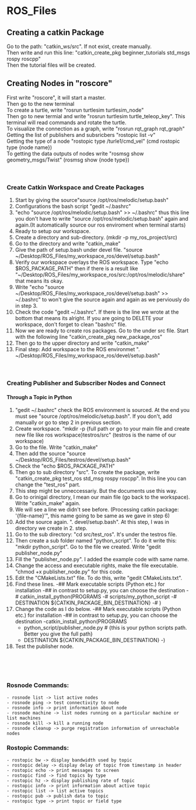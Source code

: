 # ROS_Files

## Creating a catkin Package
Go to the path: "catkin_ws/src". If not exist, create manually.<br>
Then write and run this line: "catkin_create_pkg beginner_tutorials std_msgs rospy roscpp"<br>
Then the tutorial files will be created.<br>

## Creating Nodes in "roscore"
First write "roscore", it will start a master.<br>
Then go to the new terminal<br>
To create a turtle, write "rosrun turtlesim turtlesim_node"<br>
Then go to new termial and write "rosrun turtlesim turtle_teleop_key". This terminal will read commands and rotate the turtle.<br>
To visualize the connection as a graph, write "rosrun rqt_graph rqt_graph"<br>
Getting the list of publishers and subsricbers "rostopic list -v"<br>
Getting the type of a node "rostopic type /turle1/cmd_vel" (cmd rostopic type {node name})<br>
To getting the data outputs of nodes write "rosmsg show geometry_msgs/Twist" (rosmsg show {node type})<br><br><br>

### Create Catkin Workspace and Create Packages
1. Start by giving the source"source /opt/ros/melodic/setup.bash"
2. Configurations the bash script "gedit ~/.bashrc"
3. "echo "source /opt/ros/melodic/setup.bash" >> ~/.bashrc" thus this line you don't have to write "source /opt/ros/melodic/setup.bash" again and again.(It automatically source our ros enviroment when terminal starts)
4. Ready to setup our workspace.
5. Create a directory and sub-directory. (mkdir -p my_ros_project/src)
6. Go to the directory and write "catkin_make"
7. Give the path of setup.bash under devel file. "source ~/Desktop/ROS_Files/my_workspace_ros/devel/setup.bash"
8. Verify our workspace overlays the ROS workspace. Type "echo $ROS_PACKAGE_PATH" then if there is a result like "~/Desktop/ROS_Files/my_workspace_ros/src:/opt/ros/melodic/share" that means its okay.
9. Write "echo "source ~/Desktop/ROS_Files/my_workspace_ros/devel/setup.bash" >> ~/.bashrc" to won't give the source again and again as we perviously do in step 3.
10. Check the code "gedit ~/.bashrc". If there is the line we wrote at the bottom that means its alright. If you are going to DELETE your workspace, don't forget to clean "bashrc" file.
11. Now we are ready to create ros packages. Go to the under src file. Start with the following line "catkin_create_pkg new_package_ros"
12. Then go to the upper directory and write "catkin_make" 
13. Final step: Add workspace to the ROS environmet ". ~/Desktop/ROS_Files/my_workspace_ros/devel/setup.bash"
<br><br><br>
### Creating Publisher and Subscriber Nodes and Connect
#### Through a Topic in Python

1. "gedit ~/.bashrc" check the ROS environment is sourced. At the end you must see "source /opt/ros/melodic/setup.bash". If you don't, add manually or go to step 2 in previous section.
2. Create workspace. "mkdir -p {full path or go to your main file and create new file like ros workspace}testros/src" (testros is the name of our workspace)
3. Go to the file. Write "catkin_make"
4. Then add the source "source ~/Desktop/ROS_Files/testros/devel/setup.bash"
5. Check the "echo $ROS_PACKAGE_PATH"
6. Then go to sub directory "src". To create the package, write "catkin_create_pkg test_ros std_msg rospy roscpp". In this line you can change the "test_ros" part.
7. This step might be unneccessariy. But the documents use this way.
8. Go to orinigal directory, I mean our main file (go back to the workspace). Write "catkin_make" again.
9. We will see a line we didn't see before. (Processing catkin package: '{file-name}'", this name going to be same as we gave in step 6)
10. Add the source again. ". devel/setup.bash". At this step, I was in directory we create in 2. step.
11. Go to the sub directory: "cd src/test_ros". It's under the testros file.
12. Then create a sub folder named "python_script". To do it write this: "mkdir python_script". Go to the file we created. Write "gedit publisher_node.py"
13. Fill the "publisher_node.py". I added the example code with same name.
14. Change the access and executable rights, make the file executable. "chmod +x publisher_node.py" for this code.
15. Edit the "CMakeLists.txt" file. To do this, write "gedit CMakeLists.txt".
16. Find these lines. 
	-## Mark executable scripts (Python etc.) for installation
	-## in contrast to setup.py, you can choose the destination
	-# catkin_install_python(PROGRAMS
	-#   scripts/my_python_script
	-#   DESTINATION ${CATKIN_PACKAGE_BIN_DESTINATION}
	-# )
17. Change the code as I do below.
	-## Mark executable scripts (Python etc.) for installation
	-## in contrast to setup.py, you can choose the destination
	-catkin_install_python(PROGRAMS
	-  python_script/publisher_node.py # {this is your python scripts path. Better you give the full path}
	-  DESTINATION ${CATKIN_PACKAGE_BIN_DESTINATION}
	-)
18. Test the publisher node.


<br><br><br>

### Rosnode Commands:
	- rosnode list -> list active nodes
	- rosnode ping -> test connectivity to node
	- rosnode info -> print information about node
	- rosnode machine -> list nodes running on a particular machine or list machines
	- rosnode kill -> kill a running node
	- rosnode cleanup -> purge registration information of unreachable nodes

### Rostopic Commands:
	- rostopic bw -> display bandwidth used by topic
	- rostopic delay -> display delay of topic from timestamp in header
	- rostopic echo -> print messages to screen
	- rostopic find -> find topics by type
	- rostopic hz -> display publishing rate of topic
	- rostopic info -> print information about active topic
	- rostopic list -> list active topics
	- rostopic pub -> publish data to topic
	- rostopic type -> print topic or field type



